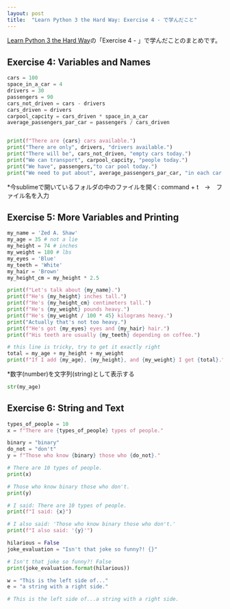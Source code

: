```yaml
---
layout: post
title:  "Learn Python 3 the Hard Way: Exercise 4 - で学んだこと"
---
```


[Learn Python 3 the Hard Way](https://learnpythonthehardway.org/)の「Exercise 4 - 」で学んだことのまとめです。

## Exercise 4: Variables and Names

```python
cars = 100
space_in_a_car = 4
drivers = 30
passengers = 90
cars_not_driven = cars - drivers
cars_driven = drivers
carpool_capcity = cars_driven * space_in_a_car
average_passengers_par_car = passengers / cars_driven


print(f"There are {cars} cars available.")
print("There are only", drivers, "drivers available.")
print("There will be", cars_not_driven, "empty cars today.")
print("We can transport", carpool_capcity, "people today.")
print("We have", passengers,"to car pool today.")
print("We need to put about", average_passengers_par_car, "in each car.")
```

*今sublimeで開いているフォルダの中のファイルを開く:
command + t　→　ファイル名を入力
 

## Exercise 5: More Variables and Printing

```python
my_name = 'Zed A. Shaw'
my_age = 35 # not a lie
my_height = 74 # inches
my_weight = 180 # lbs
my_eyes = 'Blue'
my_teeth = 'White'
my_hair = 'Brown'
my_height_cm = my_height * 2.5

print(f"Let's talk about {my_name}.")
print(f"He's {my_height} inches tall.")
print(f"He's {my_height_cm} centimeters tall.")
print(f"He's {my_weight} pounds heavy.")
print(f"He's {my_weight / 100 * 45} kilograms heavy.")
print("Actually that's not too heavy.")
print(f"He's got {my_eyes} eyes and {my_hair} hair.")
print(f"His teeth are usually {my_teeth} depending on coffee.")

# this line is tricky, try to get it exactly right
total = my_age + my_height + my_weight
print(f"If I add {my_age}, {my_height}, and {my_weight} I get {total}.")
```

*数字(number)を文字列(string)として表示する

```python
str(my_age)
```

## Exercise 6: String and Text

```python
types_of_people = 10
x = f"There are {types_of_people} types of people."

binary = "binary"
do_not = "don't"
y = f"Those who know {binary} those who {do_not}."

# There are 10 types of people.
print(x)

# Those who know binary those who don't.
print(y)

# I said: There are 10 types of people.
print(f"I said: {x}")

# I also said: 'Those who know binary those who don't.'
print(f"I also said: '{y}'")

hilarious = False
joke_evaluation = "Isn't that joke so funny?! {}"

# Isn't that joke so funny?! False
print(joke_evaluation.format(hilarious))

w = "This is the left side of..."
e = "a string with a right side."

# This is the left side of...a string with a right side.
```  